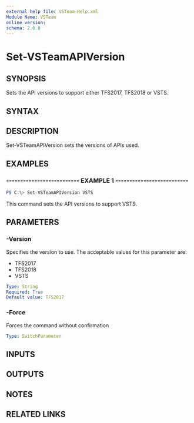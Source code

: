 ```yaml
---
external help file: VSTeam-Help.xml
Module Name: VSTeam
online version:
schema: 2.0.0
---
```


# Set-VSTeamAPIVersion

## SYNOPSIS

Sets the API versions to support either TFS2017, TFS2018 or VSTS.

## SYNTAX

## DESCRIPTION

Set-VSTeamAPIVersion sets the versions of APIs used.

## EXAMPLES

### -------------------------- EXAMPLE 1 --------------------------

```PowerShell
PS C:\> Set-VSTeamAPIVersion VSTS
```

This command sets the API versions to support VSTS.

## PARAMETERS

### -Version

Specifies the version to use. The acceptable values for this parameter are:

- TFS2017
- TFS2018
- VSTS

```yaml
Type: String
Required: True
Default value: TFS2017
```

### -Force

Forces the command without confirmation

```yaml
Type: SwitchParameter
```

## INPUTS

## OUTPUTS

## NOTES

## RELATED LINKS